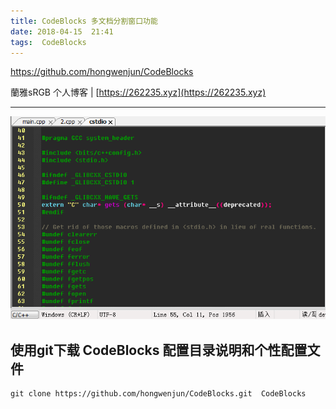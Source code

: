 ```yaml
---
title: CodeBlocks 多文档分割窗口功能
date: 2018-04-15  21:41
tags:  CodeBlocks
---
```


https://github.com/hongwenjun/CodeBlocks

蘭雅sRGB 个人博客 | [https://262235.xyz](https://262235.xyz)

---


![](/webp/cb/split.webp)


## 使用git下载  CodeBlocks 配置目录说明和个性配置文件
```
git clone https://github.com/hongwenjun/CodeBlocks.git  CodeBlocks

```
